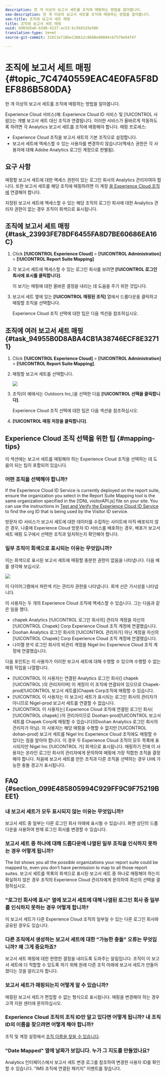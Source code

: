 ```yaml
---
description: 한 개 이상의 보고서 세트를 조직에 매핑하는 방법을 알아봅니다.
seo-description: 한 개 이상의 보고서 세트를 조직에 매핑하는 방법을 알아봅니다.
seo-title: 조직에 보고서 세트 매핑
title: 조직에 보고서 세트 매핑
uuid: b983d5a6-b3d0-4137-ac53-bc5681d3e58b
translation-type: tm+mt
source-git-commit: 31811e718be130612c8688e80084cb7579e94f47

---
```



# 조직에 보고서 세트 매핑 {#topic_7C4740559EAC4E0FA5F8DEF886B580DA}

한 개 이상의 보고서 세트를 조직에 매핑하는 방법을 알아봅니다.

Experience Cloud 서비스(예: Experience Cloud ID 서비스 및 [!UICONTROL 사람])는 개별 보고서 세트 대신 조직과 연결됩니다. 이러한 서비스가 올바르게 작동하도록 하려면 각 Analytics 보고서 세트를 조직에 매핑해야 합니다. 매핑 프로세스:

* Experience Cloud 조직을 보고서 세트의 기본 조직으로 설정합니다.
* 보고서 세트에 액세스할 수 있는 사용자를 변경하지 않습니다(액세스 권한은 각 사용자에 대해 Adobe Analytics 로그인 계정으로 판별됨).

## 요구 사항

매핑할 보고서 세트에 대한 액세스 권한이 있는 로그인 회사의 Analytics 관리자여야 합니다. 또한 보고서 세트를 해당 조직에 매핑하려면 이 계정 [을 Experience Cloud 조직에](../admin-getting-started/organizations.md#topic_C31CB834F109465A82ED57FF0563B3F1) 연결해야 합니다.

지정된 보고서 세트에 액세스할 수 있는 해당 조직의 로그인 회사에 대한 Analytics 관리자 권한이 없는 경우 조직이 회색으로 표시됩니다.

## 조직에 보고서 세트 매핑 {#task_23993FE78DF6455FA8D7BE60686EA16C}

1. Click **[!UICONTROL Experience Cloud]** > **[!UICONTROL Administration]** > **[!UICONTROL Report Suite Mapping]**

1. 각 보고서 세트에 액세스할 수 있는 로그인 회사를 보려면 **[!UICONTROL 로그인 회사에 표시를 클릭합니다]**.

   이 보기는 매핑에 대한 올바른 결정을 내리는 데 도움을 주기 위한 것입니다.

1. 보고서 세트 옆에 있는 **[!UICONTROL 매핑된 조직]** 열에서 드롭다운을 클릭하고 매핑할 조직을 선택합니다.

   Experience Cloud 조직 선택에 대한 팁은 다음 섹션을 참조하십시오.

## 조직에 여러 보고서 세트 매핑 {#task_94955B0D8ABA4CB1A38746ECF8E32711}

1. Click **[!UICONTROL Experience Cloud]** > **[!UICONTROL Administration]** > **[!UICONTROL Report Suite Mapping]**.

1. 매핑할 보고서 세트를 선택합니다.

   ![](assets/rs-mapping-multiple.png)

1. 조직(이 예에서는 Outdoors Inc,)을 선택한 다음 **[!UICONTROL 선택을 클릭합니다]**.

   Experience Cloud 조직 선택에 대한 팁은 다음 섹션을 참조하십시오.

1. **[!UICONTROL 매핑 저장을 클릭합니다]**.

## Experience Cloud 조직 선택을 위한 팁 {#mapping-tips}

이 섹션에는 보고서 세트를 매핑해야 하는 Experience Cloud 조직을 선택하는 데 도움이 되는 팁이 포함되어 있습니다.

### 어떤 조직을 선택해야 합니까?

If the Experience Cloud ID Service is currently deployed on the report suite, ensure the organization you select in the Report Suite Mapping tool is the same organization specified in the [!DNL visitorAPI.js] file on your site. You can use the instructions in [Test and Verify the Experience Cloud ID Service](https://docs.adobe.com/content/help/en/id-service/using/implementation-guides/test-verify.html) to find the org ID that is being used by the Visitor ID service.

방문자 ID 서비스가 보고서 세트에 대한 데이터를 수집하는 사이트에 아직 배포되지 않은 경우, 나중에 Experience Cloud 방문자 ID 서비스를 배포하는 경우, 배포가 보고서 세트 매핑 도구에서 선택한 조직과 일치하는지 확인해야 합니다.

### 일부 조직이 회색으로 표시되는 이유는 무엇입니까?

이는 회색으로 표시된 보고서 세트에 매핑할 충분한 권한이 없음을 나타냅니다. 다음 예를 생각해 보십시오.

![](assets/rs-mapping.png)

이 다이어그램에서 파란색 키는 관리자 권한을 나타냅니다. 회색 선은 가시성을 나타냅니다.

이 사용자는 두 개의 Experience Cloud 조직에 액세스할 수 있습니다. 그는 다음과 같은 일을 했다.

* chapek Analytics [!UICONTROL 로그인 회사의] 관리자 계정을 자신의 [!UICONTROL Chapek] Corp Experience Cloud 조직 계정에 연결했습니다.
* Doohan Analytics 로그인 회사의 [!UICONTROL 관리자가] 아닌 계정을 자신의 [!UICONTROL Chapek] Corp Experience Cloud 조직 계정에 연결했습니다.
* 나이젤 분석 로그인 회사의 비관리 계정을 Nigel Inc Experience Cloud 조직 계정에 연결했습니다.

다음 포인트는 이 사용자가 이러한 보고서 세트에 대해 수행할 수 있으며 수행할 수 없는 매핑 작업을 나열합니다.

* [!UICONTROL 이 사용자는 연결된 Analytics 로그인 회사(] chapek [!UICONTROL )의 관리자이며] 이 계정이 이 조직에 연결되어 있으므로 Chapek-prod[!UICONTROL 보고서 세트를]Chapek Corp조직에 매핑할 수 있습니다.
* [!UICONTROL 이 사용자는 이 보고서] 세트가 표시되는 로그인 회사의 관리자가 아니므로 Nigel-prod 보고서 세트를 연결할 수 없습니다.
* [!UICONTROL 이 사용자는] Experience Cloud 조직에 연결된 로그인 회사( [!UICONTROL chapek] )의 관리자이므로 Doohan-prod[!UICONTROL 보고서 세트를 Chapek Corp에 매핑할 수 있습니다](Doohan Analytics 로그인 회사의 관리자가 아님). 이 사용자는 해당 매핑을 수행할 수 없지만 [!UICONTROL dohan-prod] 보고서 세트를 Nigel Inc Experience Cloud 조직에도 매핑할 수 있다는 점을 알아야 합니다. 이 경우 두 Experience Cloud 조직이 모두 목록에 표시되지만 Nigel Inc [!UICONTROL 가] 회색으로 표시됩니다. 매핑하기 전에 이 사용자는 온라인 로그인 회사의 관리자에게 문의하여 매핑에 가장 적합한 조직을 결정해야 합니다. 처음에 보고서 세트를 만든 조직과 다른 조직을 선택하는 경우 UI에 가능한 충돌 경고가 표시됩니다.

## FAQ {#section_099E485805994C929FF9C9F75219BEE1}

### 내 보고서 세트가 모두 표시되지 않는 이유는 무엇입니까?

보고서 세트 중 일부는 다른 로그인 회사 아래에 표시될 수 있습니다. 화면 상단의 드롭다운을 사용하여 현재 로그인 회사를 변경할 수 있습니다.

### 보고서 세트 중 하나에 대해 드롭다운에 나열된 일부 조직을 인식하지 못하는 경우 어떻게 됩니까?

The list shows you all the *possible* organizations your report suite could be mapped to, even you don’t have permission to map to all those report suites. 보고서 세트를 목록의 회색으로 표시된 보고서 세트 중 하나로 매핑해야 하는지 확실하지 않은 경우 조직의 Experience Cloud 관리자에게 문의하여 최선의 선택을 결정하십시오.

### &quot;로그인 회사에 표시&quot; 열에 보고서 세트에 대해 나열된 로그인 회사 중 일부를 인식하지 못하는 경우 어떻게 합니까?

이 보고서 세트가 다른 Experience Cloud 조직의 일부일 수 있는 다른 로그인 회사와 공유된 경우도 있습니다.

### 다른 조직에서 생성하는 보고서 세트에 대한 &quot;가능한 충돌&quot; 오류는 무엇입니까? 왜 그게 중요하죠?

보고서 세트 매핑에 대한 현명한 결정을 내리도록 도와주는 알림입니다. 조직이 이 보고서 세트에 더 적합할 수 있도록 하기 위해 원래 다른 조직 아래에 보고서 세트가 만들어졌다는 것을 알리고자 합니다.

### 보고서 세트가 매핑되는지 어떻게 알 수 있습니까?

매핑된 보고서 세트가 편집할 수 없는 형식으로 표시됩니다. 매핑을 변경해야 하는 경우 고객 지원 센터에 문의하십시오.

### Experience Cloud 조직의 조직 ID만 알고 있다면 어떻게 됩니까? 내 조직 ID의 이름을 찾으려면 어떻게 해야 합니까?

조직 및 계정 설정에서 [조직 이름을 찾을 수 있습니다](https://docs.adobe.com/content/help/ko-KR/core-services/interface/manage-users-and-products/organizations.html).

### &quot;Date Mapped&quot; 열에 날짜가 보입니다. 누가 그 지도를 만들었나요?

Analytics 인터페이스에서 보고서 세트 변경 로그를 참조하여 변경한 사용자 ID를 확인할 수 있습니다. &quot;IMS 조직에 연결된 패키지&quot; 이벤트를 찾습니다.
